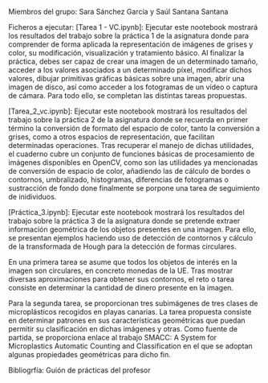 Miembros del grupo: Sara Sánchez García y Saúl Santana Santana

Ficheros a ejecutar:
[Tarea 1 - VC.ipynb]: Ejecutar este nootebook mostrará los resultados del trabajo sobre la práctica 1 de la asignatura donde para comprender de forma aplicada la representación de imágenes de grises y color, su modificación, visualización y tratamiento básico. Al finalizar la práctica, debes ser capaz de crear una imagen de un determinado tamaño, acceder a los valores asociados a un determinado píxel, modificar dichos valores, dibujar primitivas gráficas básicas sobre una imagen, abrir una imagen de disco, así como acceder a los fotogramas de un vídeo o captura de cámara. Para todo ello, se completan las distintas tareas propuestas.

[Tarea_2_vc.ipynb]:  Ejecutar este nootebook mostrará los resultados del trabajo sobre la práctica 2 de la asignatura donde se recuerda en primer término la conversión de formato del espacio de color, tanto la conversión a grises, como a otros espacios de representación, que facilitan determinadas operaciones. Tras recuperar el manejo de dichas utilidades, el cuaderno cubre un conjunto de funciones básicas de procesamiento de imágenes disponibles en OpenCV, como son las utilidades ya mencionadas de conversión de espacio de color, añadiendo las de cálculo de bordes o contornos, umbralizado, histogramas, diferencias de fotogramas o sustracción de fondo done finalmente se porpone una tarea de seguimiento de inidividuos.

[Práctica_3.ipynb]:  Ejecutar este nootebook mostrará los resultados del trabajo sobre la práctica 3 de la asignatura donde se pretende  extraer información geométrica de los objetos presentes en una imagen. Para ello, se presentan ejemplos haciendo uso de detección de contornos y cálculo de la transformada de Hough para la detección de formas circulares.

En una primera tarea se asume que todos los objetos de interés en la imagen son circulares, en concreto monedas de la UE. Tras mostrar diversas aproximaciones para obtener sus contornos, el reto o tarea consiste en determinar la cantidad de dinero presente en la imagen.

Para la segunda tarea, se proporcionan tres subimágenes de tres clases de microplásticos recogidos en playas canarias. La tarea propuesta consiste en determinar patrones en sus características geométricas que puedan permitir su clasificación en dichas imágenes y otras. Como fuente de partida, se proporciona enlace al trabajo SMACC: A System for Microplastics Automatic Counting and Classification en el que se adoptan algunas propiedades geométricas para dicho fin.

Bibliogrfía: Guión de prácticas del profesor

